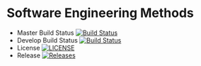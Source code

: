 # Software Engineering Methods

- Master Build Status [![Build Status](https://travis-ci.org/ChefSemiColon/set08103.svg?branch=master)](https://travis-ci.org/ChefSemiColon/set08103)
- Develop Build Status [![Build Status](https://travis-ci.org/ChefSemiColon/set08103.svg?branch=develop)](https://travis-ci.org/ChefSemiColon/set08103)
- License [![LICENSE](https://img.shields.io/github/license/ChefSemiColon/set08103.svg?style=flat-square)](https://github.com/ChefSemiColon/set08103/blob/master/LICENSE)
- Release [![Releases](https://img.shields.io/github/release/ChefSemiColon/set08103/all.svg?style=flat-square)](https://github.com/ChefSemiColon/set08103/releases)
